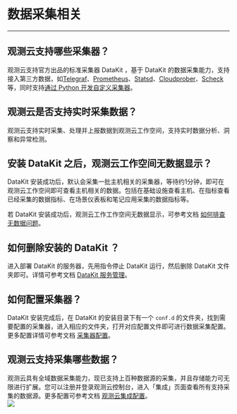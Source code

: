 # 数据采集相关
---

## 观测云支持哪些采集器？

观测云支持官方出品的标准采集器 DataKit ，基于 DataKit 的数据采集能力，支持接入第三方数据，如[Telegraf](../datakit/telegraf.md)、[Prometheus](../datakit/prom.md)、[Statsd](../datakit/statsd.md)、[Cloudprober](../datakit/cloudprober.md)、[Scheck](../datakit/sec-checker.md) 等，同时支持[通过 Python 开发自定义采集器](../developers/pythond.md)。

## 观测云是否支持实时采集数据？

观测云支持实时采集、处理并上报数据到观测云工作空间，支持实时数据分析、洞察和异常检测。

## 安装 DataKit 之后，观测云工作空间无数据显示？

DataKit 安装成功后，默认会采集一批主机相关的采集器，等待约1分钟，即可在观测云工作空间即可查看主机相关的数据。包括在基础设施查看主机、在指标查看已经采集的数据指标、在场景仪表板和笔记应用采集的数据指标等。

若 DataKit 安装成功后，观测云工作工作空间无数据显示，可参考文档 [如何排查无数据问题](../datakit/why-no-data.md)。

## 如何删除安装的 DataKit ？

进入部署 DataKit 的服务器，先用指令停止 DataKit 运行，然后删除 DataKit 文件夹即可。详情可参考文档 [DataKit 服务管理](../datakit/datakit-service-how-to.md)。

## 如何配置采集器？

DataKit 安装完成后，在 DataKit 的安装目录下有一个 `conf.d` 的文件夹，找到需要配置的采集器，进入相应的文件夹，打开对应配置文件即可进行数据采集配置。更多配置详情可参考文档 [采集器配置](../datakit/datakit-input-conf.md)。

## 观测云支持采集哪些数据？

观测云具有全域数据采集能力，现已支持上百种数据源的采集，并且存储能力可无限进行扩展。您可以注册并登录观测云控制台，进入「集成」页面查看所有支持采集的数据源。更多配置可参考文档 [观测云集成配置](../../integrations/)。<br />![](img/14.question_1.png)
